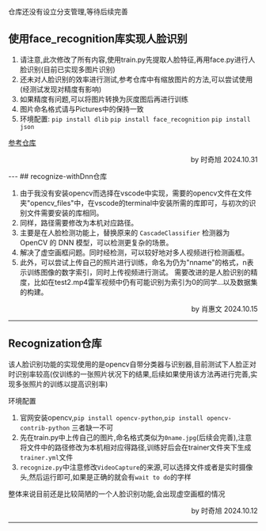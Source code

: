 仓库还没有设立分支管理,等待后续完善
## 使用face_recognition库实现人脸识别
1. 请注意,此次修改了所有内容,使用train.py先提取人脸特征,再用face.py进行人脸识别(目前已实现多图片识别)
2. 还未对人脸识别的效率进行测试,参考仓库中有缩放图片的方法,可以尝试使用(经测试发现对精度有影响)
3. 如果精度有问题,可以将图片转换为灰度图后再进行训练
4. 图片命名格式请与Pictures中的保持一致
5. 环境配置:
`pip install dlib`
`pip install face_recognition`
`pip install json`

[参考仓库](https://github.com/ageitgey/face_recognition/tree/master)
<p align="right">by 时奇旭 2024.10.31</p>
---
## recognize-withDnn仓库

1. 由于我没有安装opencv而选择在vscode中实现，需要的opencv文件在文件夹"opencv_files"中，在vscode的terminal中安装所需的库即可，与初次的识别文件需要安装的库相同。
2. 同样，路径需要修改为本机对应路径。
3. 主要是在人脸检测功能上，替换原来的 `CascadeClassifier` 检测器为 OpenCV 的 DNN 模型，可以检测更复杂的场景。
4. 解决了虚空画框问题。同时经检测，可以较好地对多人视频进行检测画框。
5. 此外，可以尝试上传自己的照片进行训练，命名为仍为"nname"的格式，n表示训练图像的数字索引，同时上传视频进行测试。
需要改进的是人脸识别的精度，比如在test2.mp4雷军视频中仍有可能识别为索引为0的同学...以及数据集的构建。
<p align="right">by 肖惠文 2024.10.15</p>

---

## Recognization仓库
该人脸识别功能的实现使用的是opencv自带分类器与识别器,目前测试下人脸正对时识别率较高(仅训练的一张照片状况下的结果,后续如果使用该方法再进行完善,实现多张照片的训练以提高识别率)

环境配置
1. 官网安装opencv,`pip install opencv-python`,`pip install opencv-contrib-python` 三者缺一不可
2. 先在train.py中上传自己的图片,命名格式类似为`0name.jpg`(后续会完善),注意将文件中的路径修改为本机相对应得路径,训练好后会在trainer文件夹下生成`trainer.yml`文件
3. `recognize.py`中注意修改`VideoCapture`的来源,可以选择文件或者是实时摄像头,然后运行即可,如果是正确的就会有`wait to do`的字样

整体来说目前还是比较简陋的一个人脸识别功能,会出现虚空画框的情况
<p align="right">by 时奇旭 2024.10.12</p>

---